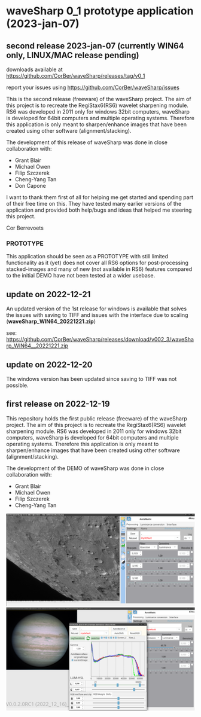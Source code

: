 # waveSharp 0_1 prototype application (2023-jan-07)

## second release 2023-jan-07 (currently WIN64 only, LINUX/MAC release pending)
downloads available at https://github.com/CorBer/waveSharp/releases/tag/v0_1

report your issues using https://github.com/CorBer/waveSharp/issues

This is the second release (freeware) of the waveSharp project.  The aim of this project is to recreate the RegiStax6(RS6) wavelet sharpening module.  RS6 was developed in 2011 only for windows 32bit computers, waveSharp is developed for 64bit computers and multiple operating systems. Therefore this application is only meant to sharpen/enhance images that have been created using other software (alignment/stacking). 

The development of this release of waveSharp was done in close collaboration with:

- Grant Blair
- Michael Owen
- Filip Szczerek
- Cheng-Yang Tan
- Don Capone

I want to thank them first of all for helping me get started and spending part of their free time on this. They have tested many earlier versions of the application and provided both help/bugs and ideas that helped me steering this project.  

Cor Berrevoets 

### PROTOTYPE
This application should be seen as a PROTOTYPE with still limited functionality as it (yet) does not cover all RS6 options for post-processing stacked-images and many of new (not available in RS6) features compared to the initial DEMO have not been tested at a wider usebase.

## update on 2022-12-21
An updated version of the 1st release for windows is available that solves the issues with saving to TIFF and issues with the interface due to scaling (**waveSharp_WIN64_20221221.zip**)

see: https://github.com/CorBer/waveSharp/releases/download/v002_3/waveSharp_WIN64__20221221.zip

## update on 2022-12-20
The windows version has been updated since saving to TIFF was not possible.

## first release on 2022-12-19
This repository holds the first public release (freeware) of the waveSharp project.  The aim of this project is to recreate the RegiStax6(RS6) wavelet sharpening module.  RS6 was developed in 2011 only for windows 32bit computers, waveSharp is developed for 64bit computers and multiple operating systems. Therefore this application is only meant to sharpen/enhance images that have been created using other software (alignment/stacking). 

The development of the DEMO of waveSharp  was done in close collaboration with:
- Grant Blair
- Michael Owen
- Filip Szczerek
- Cheng-Yang Tan



![](images/Screenshot%20at%202022-12-17%2009-03-24.png?raw=true)
![](images/Screenshot%20at%202022-12-17%2009-31-35.png?raw=true)

